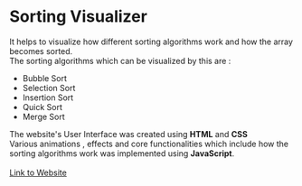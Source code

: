 # Sorting Visualizer
It helps to visualize how different sorting algorithms work and how the array becomes sorted. </br>
The sorting algorithms which can be visualized by this are : 
- Bubble Sort 
- Selection Sort
- Insertion Sort
- Quick Sort
- Merge Sort

The website's User Interface was created using **HTML** and **CSS** </br>
Various animations , effects and core functionalities which include how the sorting algorithms work was implemented using **JavaScript**. </br>
</br>
[Link to Website](https://himanshusortingvisualizer.netlify.app/)
